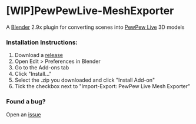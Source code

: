 # \[WIP\]PewPewLive-MeshExporter
A [Blender](https://www.blender.org/) 2.9x plugin for converting scenes into [PewPew Live](https://pewpew.live/) 3D models

### Installation Instructions:
1. Download a [release](https://github.com/ModEngineer/PewPewLive-MeshExporter/releases)
2. Open Edit > Preferences in Blender
3. Go to the Add-ons tab
4. Click "Install..."
5. Select the .zip you downloaded and click "Install Add-on"
6. Tick the checkbox next to "Import-Export: PewPew Live Mesh Exporter"

### Found a bug?
Open an [issue](https://github.com/ModEngineer/PewPewLive-MeshExporter/issues)